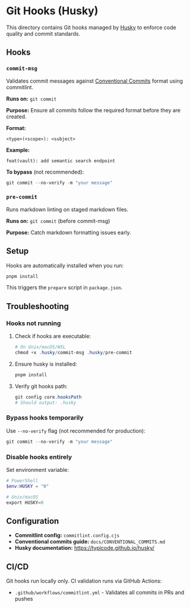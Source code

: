# Git Hooks (Husky)

This directory contains Git hooks managed by [Husky](https://typicode.github.io/husky/) to enforce code quality and commit standards.

## Hooks

### `commit-msg`
Validates commit messages against [Conventional Commits](https://www.conventionalcommits.org/) format using commitlint.

**Runs on:** `git commit`

**Purpose:** Ensure all commits follow the required format before they are created.

**Format:**
```
<type>(<scope>): <subject>
```

**Example:**
```
feat(vault): add semantic search endpoint
```

**To bypass** (not recommended):
```powershell
git commit --no-verify -m "your message"
```

### `pre-commit`
Runs markdown linting on staged markdown files.

**Runs on:** `git commit` (before commit-msg)

**Purpose:** Catch markdown formatting issues early.

## Setup

Hooks are automatically installed when you run:
```powershell
pnpm install
```

This triggers the `prepare` script in `package.json`.

## Troubleshooting

### Hooks not running
1. Check if hooks are executable:
   ```powershell
   # On Unix/macOS/WSL
   chmod +x .husky/commit-msg .husky/pre-commit
   ```

2. Ensure husky is installed:
   ```powershell
   pnpm install
   ```

3. Verify git hooks path:
   ```powershell
   git config core.hooksPath
   # Should output: .husky
   ```

### Bypass hooks temporarily
Use `--no-verify` flag (not recommended for production):
```powershell
git commit --no-verify -m "your message"
```

### Disable hooks entirely
Set environment variable:
```powershell
# PowerShell
$env:HUSKY = "0"

# Unix/macOS
export HUSKY=0
```

## Configuration

- **Commitlint config:** `commitlint.config.cjs`
- **Conventional commits guide:** `docs/CONVENTIONAL_COMMITS.md`
- **Husky documentation:** https://typicode.github.io/husky/

## CI/CD

Git hooks run locally only. CI validation runs via GitHub Actions:
- `.github/workflows/commitlint.yml` - Validates all commits in PRs and pushes
